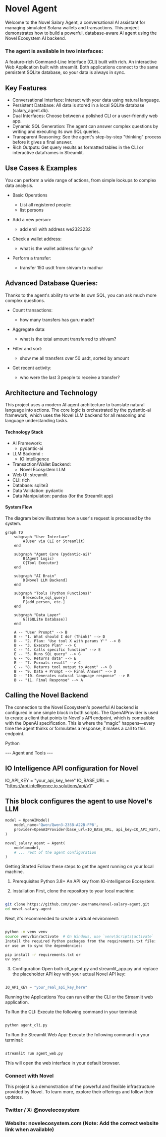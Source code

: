 # Novel Agent

Welcome to the Novel Salary Agent, a conversational AI assistant for managing simulated Solana wallets and transactions. This project demonstrates how to build a powerful, database-aware AI agent using the Novel Ecosystem AI backend.

### The agent is available in two interfaces:

A feature-rich Command-Line Interface (CLI) built with rich.
An interactive Web Application built with streamlit.
Both applications connect to the same persistent SQLite database, so your data is always in sync.


## Key Features
- Conversational Interface: Interact with your data using natural language.
- Persistent Database: All data is stored in a local SQLite database (salary_agent.db).
- Dual Interfaces: Choose between a polished CLI or a user-friendly web app.
- Dynamic SQL Generation: The agent can answer complex questions by writing and executing its own SQL queries.
- Transparent Reasoning: See the agent's step-by-step "thinking" process before it gives a final answer.
- Rich Outputs: Get query results as formatted tables in the CLI or interactive dataframes in Streamlit.

## Use Cases & Examples
You can perform a wide range of actions, from simple lookups to complex data analysis.

- Basic Operations
  - List all registered people:
  - list persons

- Add a new person:
  - add emil with address we2323232

- Check a wallet address:
   - what is the wallet address for guru?

- Perform a transfer:
   - transfer 150 usdt from shivam to madhur


## Advanced Database Queries:
Thanks to the agent's ability to write its own SQL, you can ask much more complex questions.

- Count transactions:
    - how many transfers has guru made?

- Aggregate data:
    - what is the total amount transferred to shivam?

- Filter and sort:
    - show me all transfers over 50 usdt, sorted by amount

- Get recent activity:
    - who were the last 3 people to receive a transfer?

## Architecture and Technology
This project uses a modern AI agent architecture to translate natural language into actions. The core logic is orchestrated by the pydantic-ai framework, which uses the Novel LLM backend for all reasoning and language understanding tasks.

#### Technology Stack
- AI Framework: 
    - pydantic-ai
- LLM Backend : 
    - IO intelligence
- Transaction/Wallet Backend: 
    - Novel Ecosystem LLM
- Web UI: streamlit
- CLI: rich
- Database: sqlite3
- Data Validation: pydantic
- Data Manipulation: pandas (for the Streamlit app)

#### System Flow
The diagram below illustrates how a user's request is processed by the system.


```mermaid
graph TD
    subgraph "User Interface"
        A[User via CLI or Streamlit]
    end

    subgraph "Agent Core (pydantic-ai)"
        B(Agent Logic)
        C{Tool Executor}
    end

    subgraph "AI Brain"
        D[Novel LLM Backend]
    end

    subgraph "Tools (Python Functions)"
        E[execute_sql_query]
        F[add_person, etc.]
    end

    subgraph "Data Layer"
        G[(SQLite Database)]
    end

    A -- "User Prompt" --> B
    B -- "1. What should I do? (Think)" --> D
    D -- "2. Plan: 'Use tool X with params Y'" --> B
    B -- "3. Execute Plan" --> C
    C -- "4. Calls specific function" --> E
    E -- "5. Runs SQL query" --> G
    G -- "6. Returns data" --> E
    E -- "7. Formats result" --> C
    C -- "8. Returns tool output to Agent" --> B
    B -- "9. Data + Prompt --> Final Answer" --> D
    D -- "10. Generates natural language response" --> B
    B -- "11. Final Response" --> A
```


## Calling the Novel Backend
The connection to the Novel Ecosystem's powerful AI backend is configured in one simple block in both scripts. The OpenAIProvider is used to create a client that points to Novel's API endpoint, which is compatible with the OpenAI specification. This is where the "magic" happens—every time the agent thinks or formulates a response, it makes a call to this endpoint.

Python

--- Agent and Tools ---

## IO Intelligence API configuration for Novel
IO_API_KEY = "your_api_key_here"
IO_BASE_URL = "https://api.intelligence.io.solutions/api/v1"

## This block configures the agent to use Novel's LLM

```python
model = OpenAIModel(
    model_name='Qwen/Qwen3-235B-A22B-FP8',
    provider=OpenAIProvider(base_url=IO_BASE_URL, api_key=IO_API_KEY),
)

novel_salary_agent = Agent(
    model=model,
    # ... rest of the agent configuration
)
```
Getting Started
Follow these steps to get the agent running on your local machine.

1. Prerequisites
Python 3.8+
An API key from IO-intelligence Ecosystem.

2. Installation
First, clone the repository to your local machine:

```Bash

git clone https://github.com/your-username/novel-salary-agent.git
cd novel-salary-agent
```
Next, it's recommended to create a virtual environment:

```Bash

python -m venv venv
source venv/bin/activate  # On Windows, use `venv\Scripts\activate`
Install the required Python packages from the requirements.txt file:
or use uv to sync the dependencies:
```

```Bash
pip install -r requirements.txt or
uv sync
```
3. Configuration
Open both cli_agent.py and streamlit_app.py and replace the placeholder API key with your actual Novel API key:

```Python

IO_API_KEY = "your_real_api_key_here"
```
Running the Applications
You can run either the CLI or the Streamlit web application.

To Run the CLI:
Execute the following command in your terminal:

```Bash

python agent_cli.py
```
To Run the Streamlit Web App:
Execute the following command in your terminal:

```Bash

streamlit run agent_web.py
```

This will open the web interface in your default browser.

### Connect with Novel
This project is a demonstration of the powerful and flexible infrastructure provided by Novel. To learn more, explore their offerings and follow their updates.

###  Twitter / X: @novelecosystem
### Website: novelecosystem.com (Note: Add the correct website link when available)

